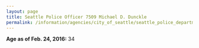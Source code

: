 ```yaml
---
layout: page
title: Seattle Police Officer 7509 Michael D. Dunckle
permalink: /information/agencies/city_of_seattle/seattle_police_department/copbook/7509/
---
```


**Age as of Feb. 24, 2016:** 34

